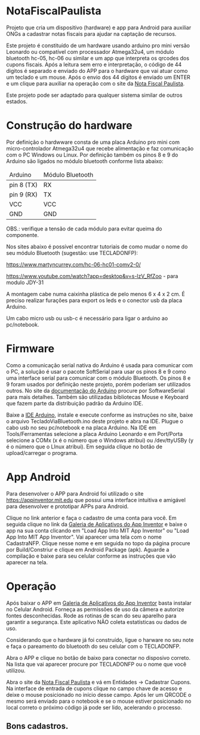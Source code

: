 # NotaFiscalPaulista
Projeto que cria um dispositivo (hardware) e app para Android para auxiliar ONGs a cadastrar notas fiscais para ajudar na captação de recursos.

Este projeto é constituído de um hardware usando arduino pro mini versão Leonardo ou compatível com processador Atmega32u4, um módulo bluetooth hc-05, hc-06 ou similar e um app que interpreta os qrcodes dos cupons fiscais. Após a leitura sem erro e interpretação, o código de 44 digitos é separado e enviado do APP para o hardware que vai atuar como um teclado e um mouse. Após o envio dos 44 dígitos é enviado um ENTER e um clique para auxiliar na operação com o site da [Nota Fiscal Paulista](https://www.nfp.fazenda.sp.gov.br/Inicio.aspx).

Este projeto pode ser adaptado para qualquer sistema similar de outros estados.

# Construção do hardware
Por definição o hardwware consta de uma placa Arduino pro mini com micro-controlador Atmega32u4 que recebe alimentação e faz comunicação com o PC Windows ou Linux. Por definição também os pinos 8 e 9 do Arduino são ligados no módulo bluetooth conforme lista abaixo:

<table>
  <thead>
    <td>Arduino</td><td>Módulo Bluetooth</td>
  </thead>
  <tbody>
    <tr><td>pin 8 (TX)</td><td>RX</td></tr>
    <tr><td>pin 9 (RX)</td><td>TX</td></tr>
    <tr><td>VCC</td><td>VCC</td></tr>
    <tr><td>GND</td><td>GND</td></tr>
  </tbody>
</table>

OBS.: verifique a tensão de cada módulo para evitar queima do componente.

Nos sites abaixo é possível encontrar tutoriais de como mudar o nome do seu módulo Bluetooth (sugestão: use TECLADONFP):

https://www.martyncurrey.com/hc-06-hc01-comv2-0/

https://www.youtube.com/watch?app=desktop&v=s-lzV_RfZoo - para modulo JDY-31

A montagem cabe numa caixinha plástica de pelo menos 6 x 4 x 2 cm. É preciso realizar furações para export os leds e o conector usb da placa Arduino.

Um cabo micro usb ou usb-c é necessário para ligar o arduino ao pc/notebook.

# Firmware
Como a comunicação serial nativa do Arduino é usada para comunicar com o PC, a solução é usar o pacote SoftSerial para usar os pinos 8 e 9 como uma interface serial para comunicar  com o módulo Bluetooth. Os pinos 8 e 9 foram usados por definição neste projeto, porém poderiam ser utilizados outros. No site da [documentação do Arduino](https://docs.arduino.cc/libraries/) procure por SoftwareSerial para mais detalhes. Também são utilizadas bibliotecas Mouse e Keyboard que fazem parte da distribuição padrão da Arduino IDE.

Baixe a [IDE Arduino](https://www.arduino.cc/en/software#ide), instale e execute conforme as instruções no site, baixe o arquivo TecladoViaBluetooth.ino deste projeto e abra na IDE. Plugue o cabo usb no seu pc/notebook e na placa Arduino. Na IDE em Tools/Ferramentas selecione a placa Arduino Leonardo e em Port/Porta selecione a COMx (x é o número que o Windows atribui) ou /dev/ttyUSBy (y é o número que o LInux atribui). Em seguida clique no botão de upload/carregar o programa. 

# App Android
Para desenvolver o APP para Android foi utilizado o site https://appinventor.mit.edu que possui uma interface intuitiva e amigável para desenvolver e prototipar APPs para Android.

Clique no link anterior e faça o cadastro de uma conta para você. Em seguida clique no link da [Galeria de Aplicativos do App Inventor](https://gallery.appinventor.mit.edu/?galleryid=56ef07f5-e61f-4e7a-90a5-a4fdf5190a5d) e baixe o app na sua conta clicando em "Load App Into MIT App Inventor" ou "Load App Into MIT App Inventor". Vai aparecer uma tela com o nome CadastraNFP. Clique nesse nome e em seguida no topo da página procure por Build/Constriur e clique em Android Package (apk). Aguarde a compilação e baixe para seu celular conforme as instruções que vão aparecer na tela. 

# Operação
Após baixar o APP em [Galeria de Aplicativos do App Inventor](https://gallery.appinventor.mit.edu/?galleryid=56ef07f5-e61f-4e7a-90a5-a4fdf5190a5d) basta instalar no Celular Android. Forneça as permissões de uso da câmera e autorize fontes desconhecidas. Rode as rotinas de scan do seu aparelho para garantir a segurança. Este aplicativo NÃO coleta estatísticas ou dados de uso.

Considerando que o hardware já foi construído, ligue o harware no seu note e faça o pareamento do bluetooth do seu celular com o TECLADONFP.

Abra o APP e clique no botão de baixo para conectar no disposivo correto. Na lista que vai aparecer procure por TECLADONFP ou o nome que você utilizou.

Abra o site da [Nota Fiscal Paulista](https://www.nfp.fazenda.sp.gov.br/Inicio.aspx) e vá em Entidades -> Cadastrar Cupons. Na interface de entrada de cupons clique no campo chave de acesso e deixe o mouse posicionado no início desse campo. Após ler um QRCODE o mesmo será enviado para o notebook e se o mouse estiver posicionado no local correto o próximo código já pode ser lido, acelerando o processo.

## Bons cadastros.
